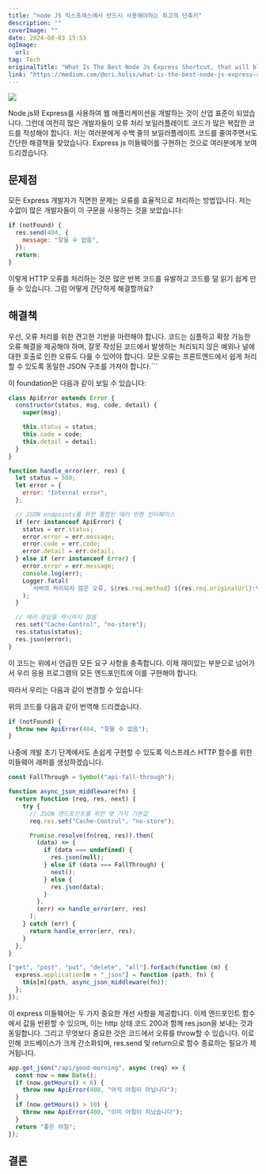 ```yaml
---
title: "node JS 익스프레스에서 반드시 사용해야하는 최고의 단축키"
description: ""
coverImage: ""
date: 2024-08-03 15:53
ogImage: 
  url: 
tag: Tech
originalTitle: "What Is The Best Node Js Express Shortcut, that will blow your mind"
link: "https://medium.com/@ori.holis/what-is-the-best-node-js-express-shortcut-that-will-blow-your-mind-0ef468a677c7"
---
```




<img src="/assets/img/WhatIsTheBestNodeJsExpressShortcutthatwillblowyourmind_0.png" />

Node.js와 Express를 사용하여 웹 애플리케이션을 개발하는 것이 산업 표준이 되었습니다. 그런데 여전히 많은 개발자들이 오류 처리 보일러플레이트 코드가 많은 복잡한 코드를 작성해야 합니다. 저는 여러분에게 수백 줄의 보일러플레이트 코드를 줄여주면서도 간단한 해결책을 찾았습니다. Express js 미들웨어를 구현하는 것으로 여러분에게 보여드리겠습니다.

## 문제점

모든 Express 개발자가 직면한 문제는 오류를 효율적으로 처리하는 방법입니다. 저는 수없이 많은 개발자들이 이 구문을 사용하는 것을 보았습니다:

<div class="content-ad"></div>

```js
if (notFound) {
  res.send(404, {
    message: "찾을 수 없음",
  });
  return;
}
```

이렇게 HTTP 오류를 처리하는 것은 많은 반복 코드를 유발하고 코드를 덜 읽기 쉽게 만들 수 있습니다. 그럼 어떻게 간단하게 해결할까요?

## 해결책

우선, 오류 처리를 위한 견고한 기반을 마련해야 합니다. 코드는 심플하고 확장 가능한 오류 해결을 제공해야 하며, 잘못 작성된 코드에서 발생하는 처리되지 않은 예외나 널에 대한 호출로 인한 오류도 다룰 수 있어야 합니다. 모든 오류는 프론트엔드에서 쉽게 처리할 수 있도록 동일한 JSON 구조를 가져야 합니다.```

<div class="content-ad"></div>

이 foundation은 다음과 같이 보일 수 있습니다:

```js
class ApiError extends Error {
  constructor(status, msg, code, detail) {
    super(msg);

    this.status = status;
    this.code = code;
    this.detail = detail;
  }
}

function handle_error(err, res) {
  let status = 500;
  let error = {
    error: "Internal error",
  };

  // JSON endpoints를 위한 통합된 에러 반환 인터페이스
  if (err instanceof ApiError) {
    status = err.status;
    error.error = err.message;
    error.code = err.code;
    error.detail = err.detail;
  } else if (err instanceof Error) {
    error.error = err.message;
    console.log(err);
    Logger.fatal(
      `서버의 처리되지 않은 오류, ${res.req.method} ${res.req.originalUrl}:\n 상태 코드 500, 오류 ${err.message} \n ${err?.stack}`
    );
  }

  // 에러 응답을 캐시하지 않음
  res.set("Cache-Control", "no-store");
  res.status(status);
  res.json(error);
}
```

이 코드는 위에서 언급한 모든 요구 사항을 충족합니다. 이제 재미있는 부분으로 넘어가서 우리 응용 프로그램의 모든 엔드포인트에 이를 구현해야 합니다.

따라서 우리는 다음과 같이 변경할 수 있습니다:

<div class="content-ad"></div>

위의 코드를 다음과 같이 번역해 드리겠습니다.

```js
if (notFound) {
  throw new ApiError(404, "찾을 수 없음");
}
```

나중에 개발 초기 단계에서도 손쉽게 구현할 수 있도록 익스프레스 HTTP 함수를 위한 미들웨어 래퍼를 생성하겠습니다.

<div class="content-ad"></div>

```js
const FallThrough = Symbol("api-fall-through");

function async_json_middleware(fn) {
  return function (req, res, next) {
    try {
      // JSON 엔드포인트를 위한 몇 가지 기본값
      req.res.set("Cache-Control", "no-store");

      Promise.resolve(fn(req, res)).then(
        (data) => {
          if (data === undefined) {
            res.json(null);
          } else if (data === FallThrough) {
            next();
          } else {
            res.json(data);
          }
        },
        (err) => handle_error(err, res)
      );
    } catch (err) {
      return handle_error(err, res);
    }
  };
}

["get", "post", "put", "delete", "all"].forEach(function (m) {
  express.application[m + "_json"] = function (path, fn) {
    this[m](path, async_json_middleware(fn));
  };
});
```

이 express 미들웨어는 두 가지 중요한 개선 사항을 제공합니다. 이제 엔드포인트 함수에서 값을 반환할 수 있으며, 이는 http 상태 코드 200과 함께 res.json을 보내는 것과 동일합니다. 그리고 무엇보다 중요한 것은 코드에서 오류를 throw할 수 있습니다. 이로 인해 코드베이스가 크게 간소화되며, res.send 및 return으로 함수 종료하는 필요가 제거됩니다.

```js
app.get_json("/api/good-morning", async (req) => {
  const now = new Date();
  if (now.getHours() < 6) {
    throw new ApiError(400, "아직 아침이 아닙니다");
  }
  if (now.getHours() > 10) {
    throw new ApiError(400, "이미 아침이 지났습니다");
  }
  return "좋은 아침";
});
```

## 결론

<div class="content-ad"></div>
